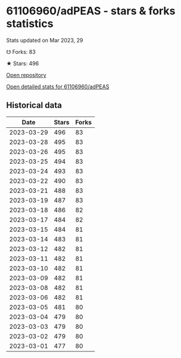 # 61106960/adPEAS - stars & forks statistics

Stats updated on Mar 2023, 29

☋ Forks: 83

★ Stars: 496

[Open repository](https://github.com/61106960/adPEAS)

[Open detailed stats for 61106960/adPEAS](https://reviewgithub.com/rep/61106960/adPEAS)

## Historical data
| Date | Stars | Forks |
|------|-------|-------|
| 2023-03-29 | 496 | 83 | 
| 2023-03-28 | 495 | 83 | 
| 2023-03-26 | 495 | 83 | 
| 2023-03-25 | 494 | 83 | 
| 2023-03-24 | 493 | 83 | 
| 2023-03-22 | 490 | 83 | 
| 2023-03-21 | 488 | 83 | 
| 2023-03-19 | 487 | 83 | 
| 2023-03-18 | 486 | 82 | 
| 2023-03-17 | 484 | 82 | 
| 2023-03-15 | 484 | 81 | 
| 2023-03-14 | 483 | 81 | 
| 2023-03-12 | 482 | 81 | 
| 2023-03-11 | 482 | 81 | 
| 2023-03-10 | 482 | 81 | 
| 2023-03-09 | 482 | 81 | 
| 2023-03-08 | 482 | 81 | 
| 2023-03-06 | 482 | 81 | 
| 2023-03-05 | 481 | 80 | 
| 2023-03-04 | 479 | 80 | 
| 2023-03-03 | 479 | 80 | 
| 2023-03-02 | 479 | 80 | 
| 2023-03-01 | 477 | 80 | 

